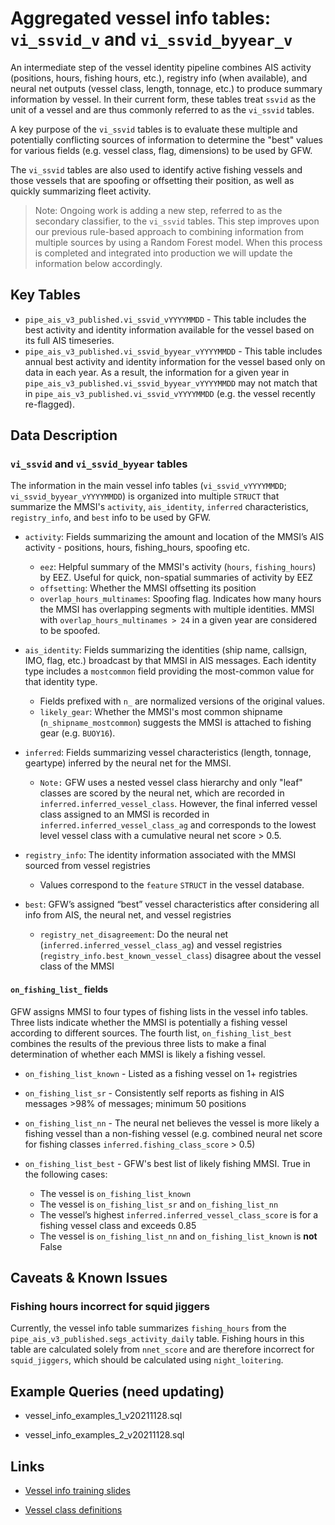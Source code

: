 # Aggregated vessel info tables: `vi_ssvid_v` and `vi_ssvid_byyear_v`

An intermediate step of the vessel identity pipeline combines AIS activity (positions, hours, fishing hours, etc.), registry info (when available), and neural net outputs (vessel class, length, tonnage, etc.) to produce summary information by vessel.
In their current form, these tables treat `ssvid` as the unit of a vessel and are thus commonly referred to as the `vi_ssvid` tables.

A key purpose of the `vi_ssvid` tables is to evaluate these multiple and potentially conflicting sources of information to determine the "best" values for various fields (e.g. vessel class, flag, dimensions) to be used by GFW.

The `vi_ssvid` tables are also used to identify active fishing vessels and those vessels that are spoofing or offsetting their position, as well as quickly summarizing fleet activity.

>Note: Ongoing work is adding a new step, referred to as the secondary classifier, to the `vi_ssvid` tables. This step improves upon our previous rule-based approach to combining information from multiple sources by using a Random Forest model. When this process is completed and integrated into production we will update the information below accordingly. 

## Key Tables

+ `pipe_ais_v3_published.vi_ssvid_vYYYYMMDD` - This table includes the best activity and identity information available for the vessel based on its full AIS timeseries.
+ `pipe_ais_v3_published.vi_ssvid_byyear_vYYYYMMDD` - This table includes annual best activity and identity information for the vessel based only on data in each year. As a result, the information for a given year in `pipe_ais_v3_published.vi_ssvid_byyear_vYYYYMMDD` may not match that in `pipe_ais_v3_published.vi_ssvid_vYYYYMMDD` (e.g. the vessel recently re-flagged).  

## Data Description

### `vi_ssvid` and `vi_ssvid_byyear` tables

The information in the main vessel info tables (`vi_ssvid_vYYYYMMDD`; `vi_ssvid_byyear_vYYYYMMDD`) is organized into multiple `STRUCT` that summarize the MMSI's `activity`, `ais_identity`, `inferred` characteristics, `registry_info`, and `best` info to be used by GFW.

+ `activity`: Fields summarizing the amount and location of the MMSI’s AIS activity - positions, hours, fishing_hours, spoofing etc.
  + `eez`: Helpful summary of the MMSI's activity (`hours`, `fishing_hours`) by EEZ. Useful for quick, non-spatial summaries of activity by EEZ 
  + `offsetting`: Whether the MMSI offsetting its position
  + `overlap_hours_multinames`: Spoofing flag. Indicates how many hours the MMSI has overlapping segments with multiple identities. MMSI with `overlap_hours_multinames > 24` in a given year are considered to be spoofed.

+ `ais_identity`: Fields summarizing the identities (ship name, callsign, IMO, flag, etc.) broadcast by that MMSI in AIS messages. Each identity type includes a `mostcommon` field providing the most-common value for that identity type.
  + Fields prefixed with `n_` are normalized versions of the original values. 
  + `likely_gear`: Whether the MMSI's most common shipname (`n_shipname_mostcommon`) suggests the MMSI is attached to fishing gear (e.g. `BUOY16`).
+ `inferred`: Fields summarizing vessel characteristics (length, tonnage, geartype) inferred by the neural net for the MMSI. 
  + `Note:` GFW uses a nested vessel class hierarchy and only "leaf" classes are scored by the neural net, which are recorded in `inferred.inferred_vessel_class`. However, the final inferred vessel class assigned to an MMSI is recorded in `inferred.inferred_vessel_class_ag` and corresponds to the lowest level vessel class with a cumulative neural net score > 0.5.

+ `registry_info`: The identity information associated with the MMSI sourced from vessel registries
  + Values correspond to the `feature` `STRUCT` in the vessel database.

+ `best`: GFW’s assigned “best” vessel characteristics after considering all info from AIS, the neural
net, and vessel registries
  + `registry_net_disagreement`: Do the neural net (`inferred.inferred_vessel_class_ag`) and vessel registries (`registry_info.best_known_vessel_class`) disagree about the vessel class of the MMSI

#### `on_fishing_list_` fields

GFW assigns MMSI to four types of fishing lists in the vessel info tables. Three lists indicate whether the MMSI is potentially a fishing vessel according to different sources. The fourth list, `on_fishing_list_best` combines the results of the previous three lists to make a final determination of whether each MMSI is likely a fishing vessel.

+ `on_fishing_list_known` - Listed as a fishing vessel on 1+ registries

+ `on_fishing_list_sr` - Consistently self reports as fishing in AIS messages >98% of messages; minimum 50 positions

+ `on_fishing_list_nn` - The neural net believes the vessel is more likely a fishing vessel than a non-fishing vessel (e.g.
combined neural net score for fishing classes `inferred.fishing_class_score` > 0.5)

+ `on_fishing_list_best` - GFW's best list of likely fishing MMSI. True in the following cases:
  + The vessel is `on_fishing_list_known` 
  + The vessel is `on_fishing_list_sr` and `on_fishing_list_nn`
  + The vessel’s highest `inferred.inferred_vessel_class_score` is for a fishing vessel class and exceeds 0.85
  + The vessel is `on_fishing_list_nn` and `on_fishing_list_known` is **not** False

## Caveats & Known Issues

### Fishing hours incorrect for squid jiggers

Currently, the vessel info table summarizes `fishing_hours` from the `pipe_ais_v3_published.segs_activity_daily` table. Fishing hours in this table are calculated solely from `nnet_score` and are therefore incorrect for `squid_jiggers`, which should be calculated using `night_loitering`. 

## Example Queries (need updating)

+ vessel_info_examples_1_v20211128.sql

+ vessel_info_examples_2_v20211128.sql

## Links

+ [Vessel info training slides](https://docs.google.com/presentation/d/1Eu3vVM2w2bhnbDYRgdNqV6fEMcC5AWX_5nnm6YRWqDw/edit?usp=sharing)

+ [Vessel class definitions](https://docs.google.com/document/d/1HCQbP_gU79CYjSL1qpSkS5q-W0Guw0W40q6rUL39GoQ/edit?usp=sharing)
